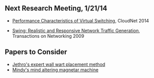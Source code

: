 
## Next Research Meeting, 1/21/14

* [Performance Characteristics of Virtual
Switching](http://www.net.in.tum.de/fileadmin/bibtex/publications/papers/Open-vSwitch-CloudNet-14.pdf),
CloudNet 2014

* [Swing: Realistic and Responsive Network Traffic 
Generation](http://cseweb.ucsd.edu/~kvishwanath/papers/swington.pdf),
Transactions on Networking 2009

## Papers to Consider

* [Jethro's expert wall wart placement method](www.flowgrammable.com)
* [Mindy's mind altering magnetar machine](flowsim.flowgrammable.com)

